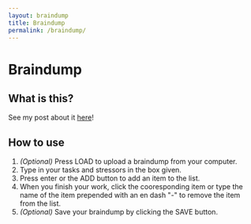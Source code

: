 ```yaml
---
layout: braindump
title: Braindump
permalink: /braindump/
---
```


# Braindump
## What is this?
See my post about it [here](../what-is-a-braindump)!

## How to use
1. *(Optional)* Press LOAD to upload a braindump from your computer.
2. Type in your tasks and stressors in the box given.
3. Press enter or the ADD button to add an item to the list.
4. When you finish your work, click the cooresponding item or type the name of the item prepended with an en dash "-" to remove the item from the list.
5. *(Optional)* Save your braindump by clicking the SAVE button.
